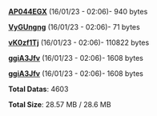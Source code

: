 [**AP044EGX**](/data/AP044EGX.txt) (16/01/23 - 02:06)- 940 bytes

[**VyGUngng**](/data/VyGUngng.txt) (16/01/23 - 02:06)- 71 bytes

[**vK0zf1Tj**](/data/vK0zf1Tj.txt) (16/01/23 - 02:06)- 110822 bytes

[**ggiA3Jfv**](/data/ggiA3Jfv.txt) (16/01/23 - 02:06)- 1608 bytes

[**ggiA3Jfv**](/data/ggiA3Jfv.txt) (16/01/23 - 02:06)- 1608 bytes

**Total Datas**: 4603

**Total Size**: 28.57 MB / 28.6 MB